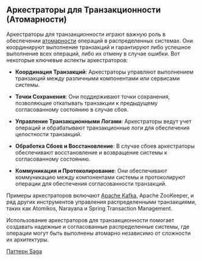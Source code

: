 ## Аркестраторы для Транзакционности (Атомарности)

Аркестраторы для транзакционности играют важную роль в обеспечении [атомарности](atomicity.md) операций в распределенных системах. Они координируют выполнение транзакций и гарантируют либо успешное выполнение всех операций, либо их отмену в случае ошибки. Вот некоторые ключевые аспекты аркестраторов:

- **Координация Транзакций**: Аркестраторы управляют выполнением транзакций между различными компонентами или сервисами системы.

- **Точки Сохранения**: Они поддерживают точки сохранения, позволяющие откатывать транзакции к предыдущему согласованному состоянию в случае сбоя.

- **Управление Транзакционными Логами**: Аркестраторы ведут учет операций и обрабатывают транзакционные логи для обеспечения целостности транзакций.

- **Обработка Сбоев и Восстановление**: В случае сбоев аркестраторы обеспечивают восстановление и возвращение системы к согласованному состоянию.

- **Коммуникация и Протоколирование**: Они обеспечивают коммуникацию между компонентами системы и протоколируют операции для обеспечения согласованности транзакций.

Примеры аркестраторов включают [Apache Kafka](apache-kafka.md), Apache ZooKeeper, и ряд других инструментов управления распределенными транзакциями, таких как Atomikos, Narayana и Spring Transaction Management.

Использование аркестраторов для транзакционности помогает создавать надежные и согласованные распределенные системы, где операции могут быть выполнены атомарно независимо от сложности их архитектуры.

[Паттерн Saga](saga/main.md)